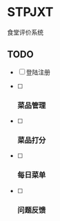 # STPJXT

食堂评价系统



## TODO

- [ ]   登陆注册

- [ ] ###  菜品管理

- [ ] ###  菜品打分

- [ ] ###  每日菜单

- [ ] ###  问题反馈

### 
